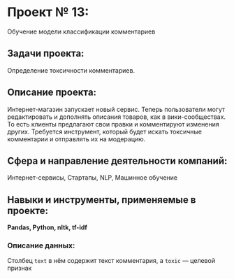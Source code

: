 # Проект № 13: 
Обучение модели классификации комментариев

## Задачи проекта:
Определение токсичности комментариев.

## Описание проекта:
Интернет-магазин запускает новый сервис. Теперь пользователи могут редактировать и дополнять описания товаров, как в вики-сообществах.
То есть клиенты предлагают свои правки и комментируют изменения других.
Требуется инструмент, который будет искать токсичные комментарии и отправлять их на модерацию.

## Сфера и направление деятельности компаний:
Интернет-сервисы, Стартапы, NLP, Машинное обучение

## Навыки и инструменты, применяемые в проекте:
**Pandas, Python, nltk, tf-idf**

### Описание данных:

Столбец `text` в нём содержит текст комментария, а `toxic` — целевой признак
